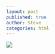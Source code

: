```yaml
---
layout: post
published: true
author: Steve
categories: html 
---
```



<!-- Image Map Generated by http://www.image-map.net/ -->
<img src="SS_Face_Logo.png" usemap="#image-map">

<map name="image-map">
    <area target="_blank" alt="Left Eye" title="Left Eye" href="sschoepfer.github.io" coords="464,283" shape="poly">
</map>
